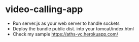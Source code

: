 # video-calling-app

  - Run server.js as your web server to handle sockets
  - Deploy the bundle public dist. into your tomcat/index.html 
  - Check my sample https://aths-vc.herokuapp.com/

